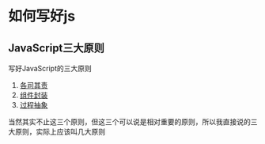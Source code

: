 # 如何写好js

## JavaScript三大原则

写好JavaScript的三大原则
1. [各司其责](./各司其责.md)
2. [组件封装](./组件封装.md)
3. [过程抽象](./过程抽象.md)

当然其实不止这三个原则，但这三个可以说是相对重要的原则，所以我直接说的三大原则，实际上应该叫几大原则



